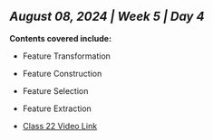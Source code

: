 ## _August 08, 2024 | Week 5 | Day 4_

**Contents covered include:**

- Feature Transformation
- Feature Construction
- Feature Selection
- Feature Extraction

- [Class 22 Video Link](https://www.facebook.com/iCodeguru/videos/1018825216109320)
